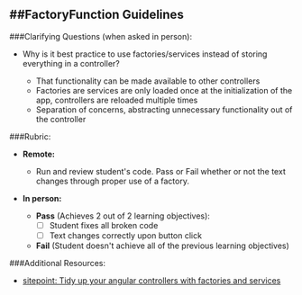 ##FactoryFunction Guidelines
-----------------------

###Clarifying Questions (when asked in person):

  - Why is it best practice to use factories/services instead of storing everything in a controller?

    - That functionality can be made available to other controllers
    - Factories are services are only loaded once at the initialization of the app, controllers are reloaded multiple times
    - Separation of concerns, abstracting unnecessary functionality out of the controller

###Rubric:

  - **Remote:**

    - Run and review student's code. Pass or Fail whether or not the text changes through proper use of a factory.

  - **In person:**

    - **Pass** (Achieves 2 out of 2 learning objectives):
        - [ ] Student fixes all broken code
        - [ ] Text changes correctly upon button click

    - **Fail** (Student doesn't achieve all of the previous learning objectives)

###Additional Resources:

  - [sitepoint: Tidy up your angular controllers with factories and services](http://www.sitepoint.com/tidy-angular-controllers-factories-services/)
